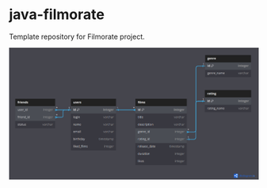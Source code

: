 # java-filmorate
Template repository for Filmorate project.

![Database schema](https://github.com/MikhailViktorov/java-filmorate/blob/main/SchemaDB.png)
